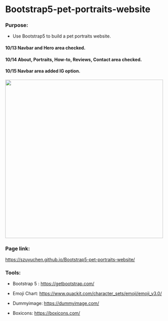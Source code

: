 # Bootstrap5-pet-portraits-website

### Purpose: 

- Use Bootstrap5 to build a pet portraits website.

#### 10/13 Navbar and Hero area checked.

#### 10/14 About, Portraits, How-to, Reviews, Contact area checked.

#### 10/15 Navbar area added IG option.

<img src="https://github.com/szuyuchen/Bootstrap5-pet-portraits-website/blob/main/sample-image.png?raw=true" width=500>

### Page link:

https://szuyuchen.github.io/Bootstrap5-pet-portraits-website/

### Tools:

- Bootstrap 5 : https://getbootstrap.com/

- Emoji Chart: https://www.quackit.com/character_sets/emoji/emoji_v3.0/

- Dummyimage: https://dummyimage.com/

- Boxicons: https://boxicons.com/
